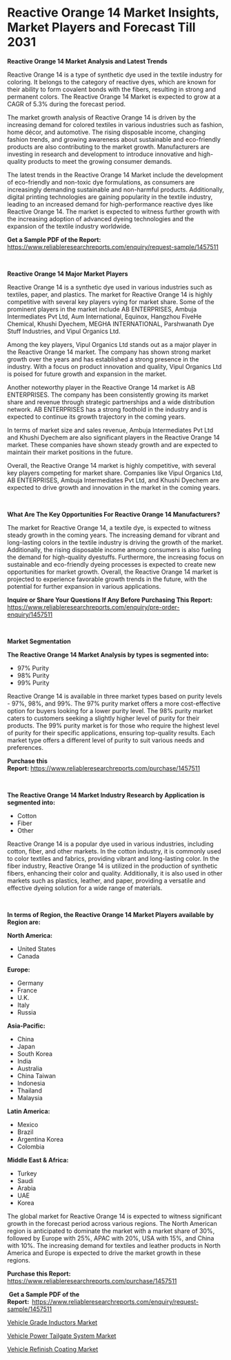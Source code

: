 <p><h1>Reactive Orange 14 Market Insights, Market Players and Forecast Till 2031</h1></p><p><strong>Reactive Orange 14 Market Analysis and Latest Trends</strong></p>
<p><p>Reactive Orange 14 is a type of synthetic dye used in the textile industry for coloring. It belongs to the category of reactive dyes, which are known for their ability to form covalent bonds with the fibers, resulting in strong and permanent colors. The Reactive Orange 14 Market is expected to grow at a CAGR of 5.3% during the forecast period.</p><p>The market growth analysis of Reactive Orange 14 is driven by the increasing demand for colored textiles in various industries such as fashion, home décor, and automotive. The rising disposable income, changing fashion trends, and growing awareness about sustainable and eco-friendly products are also contributing to the market growth. Manufacturers are investing in research and development to introduce innovative and high-quality products to meet the growing consumer demands.</p><p>The latest trends in the Reactive Orange 14 Market include the development of eco-friendly and non-toxic dye formulations, as consumers are increasingly demanding sustainable and non-harmful products. Additionally, digital printing technologies are gaining popularity in the textile industry, leading to an increased demand for high-performance reactive dyes like Reactive Orange 14. The market is expected to witness further growth with the increasing adoption of advanced dyeing technologies and the expansion of the textile industry worldwide.</p></p>
<p><strong>Get a Sample PDF of the Report:&nbsp;</strong> <a href="https://www.reliableresearchreports.com/enquiry/request-sample/1457511">https://www.reliableresearchreports.com/enquiry/request-sample/1457511</a></p>
<p>&nbsp;</p>
<p><strong>Reactive Orange 14 Major Market Players</strong></p>
<p><p>Reactive Orange 14 is a synthetic dye used in various industries such as textiles, paper, and plastics. The market for Reactive Orange 14 is highly competitive with several key players vying for market share. Some of the prominent players in the market include AB ENTERPRISES, Ambuja Intermediates Pvt Ltd, Aum International, Equinox, Hangzhou FiveHe Chemical, Khushi Dyechem, MEGHA INTERNATIONAL, Parshwanath Dye Stuff Industries, and Vipul Organics Ltd.</p><p>Among the key players, Vipul Organics Ltd stands out as a major player in the Reactive Orange 14 market. The company has shown strong market growth over the years and has established a strong presence in the industry. With a focus on product innovation and quality, Vipul Organics Ltd is poised for future growth and expansion in the market.</p><p>Another noteworthy player in the Reactive Orange 14 market is AB ENTERPRISES. The company has been consistently growing its market share and revenue through strategic partnerships and a wide distribution network. AB ENTERPRISES has a strong foothold in the industry and is expected to continue its growth trajectory in the coming years.</p><p>In terms of market size and sales revenue, Ambuja Intermediates Pvt Ltd and Khushi Dyechem are also significant players in the Reactive Orange 14 market. These companies have shown steady growth and are expected to maintain their market positions in the future.</p><p>Overall, the Reactive Orange 14 market is highly competitive, with several key players competing for market share. Companies like Vipul Organics Ltd, AB ENTERPRISES, Ambuja Intermediates Pvt Ltd, and Khushi Dyechem are expected to drive growth and innovation in the market in the coming years.</p></p>
<p>&nbsp;</p>
<p><strong>What Are The Key Opportunities For Reactive Orange 14 Manufacturers?</strong></p>
<p><p>The market for Reactive Orange 14, a textile dye, is expected to witness steady growth in the coming years. The increasing demand for vibrant and long-lasting colors in the textile industry is driving the growth of the market. Additionally, the rising disposable income among consumers is also fueling the demand for high-quality dyestuffs. Furthermore, the increasing focus on sustainable and eco-friendly dyeing processes is expected to create new opportunities for market growth. Overall, the Reactive Orange 14 market is projected to experience favorable growth trends in the future, with the potential for further expansion in various applications.</p></p>
<p><strong>Inquire or Share Your Questions If Any Before Purchasing This Report:</strong> <a href="https://www.reliableresearchreports.com/enquiry/pre-order-enquiry/1457511">https://www.reliableresearchreports.com/enquiry/pre-order-enquiry/1457511</a></p>
<p>&nbsp;</p>
<p><strong>Market Segmentation</strong></p>
<p><strong>The Reactive Orange 14 Market Analysis by types is segmented into:</strong></p>
<p><ul><li>97% Purity</li><li>98% Purity</li><li>99% Purity</li></ul></p>
<p><p>Reactive Orange 14 is available in three market types based on purity levels - 97%, 98%, and 99%. The 97% purity market offers a more cost-effective option for buyers looking for a lower purity level. The 98% purity market caters to customers seeking a slightly higher level of purity for their products. The 99% purity market is for those who require the highest level of purity for their specific applications, ensuring top-quality results. Each market type offers a different level of purity to suit various needs and preferences.</p></p>
<p><strong>Purchase this Report:&nbsp;</strong><a href="https://www.reliableresearchreports.com/purchase/1457511">https://www.reliableresearchreports.com/purchase/1457511</a></p>
<p>&nbsp;</p>
<p><strong>The Reactive Orange 14 Market Industry Research by Application is segmented into:</strong></p>
<p><ul><li>Cotton</li><li>Fiber</li><li>Other</li></ul></p>
<p><p>Reactive Orange 14 is a popular dye used in various industries, including cotton, fiber, and other markets. In the cotton industry, it is commonly used to color textiles and fabrics, providing vibrant and long-lasting color. In the fiber industry, Reactive Orange 14 is utilized in the production of synthetic fibers, enhancing their color and quality. Additionally, it is also used in other markets such as plastics, leather, and paper, providing a versatile and effective dyeing solution for a wide range of materials.</p></p>
<p>&nbsp;</p>
<p><strong>In terms of Region, the Reactive Orange 14 Market Players available by Region are:</strong></p>
<p>
    <p> <strong> North America: </strong>
        <ul>
            <li>United States</li>
            <li>Canada</li>
        </ul>
        </p> 
    <p> <strong> Europe: </strong>
        <ul>
            <li>Germany</li>
            <li>France</li>
            <li>U.K.</li>
            <li>Italy</li>
            <li>Russia</li>
        </ul>
        </p> 
    <p> <strong> Asia-Pacific: </strong>
        <ul>
            <li>China</li>
            <li>Japan</li>
            <li>South Korea</li>
            <li>India</li>
            <li>Australia</li>
            <li>China Taiwan</li>
            <li>Indonesia</li>
            <li>Thailand</li>
            <li>Malaysia</li>
        </ul>
        </p> 
    <p> <strong> Latin America: </strong>
        <ul>
            <li>Mexico</li>
            <li>Brazil</li>
            <li>Argentina Korea</li>
            <li>Colombia</li>
        </ul>
        </p> 
    <p> <strong> Middle East & Africa: </strong>
        <ul>
            <li>Turkey</li>
            <li>Saudi</li>
            <li>Arabia</li>
            <li>UAE</li>
            <li>Korea</li>
        </ul>
    </p>
    </p>
<p><p>The global market for Reactive Orange 14 is expected to witness significant growth in the forecast period across various regions. The North American region is anticipated to dominate the market with a market share of 30%, followed by Europe with 25%, APAC with 20%, USA with 15%, and China with 10%. The increasing demand for textiles and leather products in North America and Europe is expected to drive the market growth in these regions.</p></p>
<p><strong>Purchase this Report: </strong><a href="https://www.reliableresearchreports.com/purchase/1457511">https://www.reliableresearchreports.com/purchase/1457511</a></p>
<p>&nbsp;<strong>Get a Sample PDF of the Report:&nbsp;&nbsp;</strong><a href="https://www.reliableresearchreports.com/enquiry/request-sample/1457511">https://www.reliableresearchreports.com/enquiry/request-sample/1457511</a></p>
<p><strong></strong></p>
<p><p><a href="https://view.publitas.com/reportprime-1/vehicle-grade-inductors-market-centers-on-aspects-such-as-market-growth-market-share-market-opportunity-and-projected-forecasts-spanning-from-2024-to-2031/">Vehicle Grade Inductors Market</a></p><p><a href="https://view.publitas.com/reportprime-1/vehicle-power-tailgate-system-market-offers-provide-insightful-data-for-the-time-period-from-2024-to-2031-and-also-provide-analysis-based-on-application-type-and-region/">Vehicle Power Tailgate System Market</a></p><p><a href="https://view.publitas.com/reportprime-1/vehicle-refinish-coating-market-insights-market-players-and-forecast-till-2031/">Vehicle Refinish Coating Market</a></p></p>